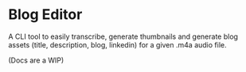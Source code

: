 # Blog Editor

A CLI tool to easily transcribe, generate thumbnails and generate blog assets (title, description, blog, linkedin) for a given .m4a audio file.

(Docs are a WIP)
